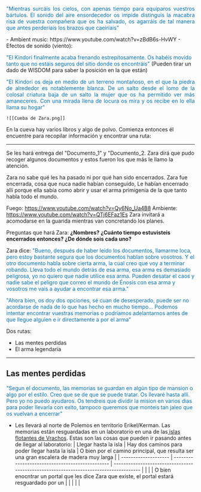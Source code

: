 <p align="justify"><font color="#0070c0">"Mientras surcáis los cielos, con apenas tiempo para equiparos vuestros bártulos. El sonido del aire ensordecedor os impide distinguís la macabra risa de vuestra compañera que os ha salvado, os agarráis de tal manera que antes perderíais los brazos que caeiríais"</font></p>
- Ambient music: https://www.youtube.com/watch?v=zBdB6s-HvWY
- Efectos de sonido (viento):

<font color="#0070c0">"El Kindori finalmente acaba frenando estrepitosamente. Os habéis movido tanto que no estáis seguros del sitio donde os encontráis"</font> (Pueden tirar un dado de WISDOM para saber la posición en la que están)
<p align="justify"><font color="#0070c0">"El Kindori os deja en medio de un terreno montañoso, en el que la piedra de alrededor es notablemente blanca. De un salto desde el lomo de la colosal criatura baja de un salto la mujer que os ha permitido ver más amaneceres. Con una mirada llena de locura os mira y os recibe en lo ella llama su hogar"</font></p>

	![[Cueba de Zara.png]]

En la cueva hay varios libros y algo de polvo. Comienza entonces él encuentre para recopilar información y encontrar una ruta:

---
Se les hará entrega del "Documento_1" y "Documento_2. Zara dirá que pudo recoger algunos documentos y estos fueron los que más le llamo la atención.

Zara no sabe qué les ha pasado ni por qué han sido encerrados. Zara fue encerrada, cosa que nuca nadie habían conseguido, Le habían encerrado allí porque ella sabía como abrir y usar el arma primigenia de la que tanto habla todo el mundo.

Fuego: https://www.youtube.com/watch?v=Qy6No_Ua4B8
Ambiente: https://www.youtube.com/watch?v=QTj6EFaz1Es
Zara invitará a acomodarse en la guarida mientras van concretando los planes.

Preguntas que hará Zara: **¿Nombres? ¿Cuánto tiempo estuvisteis encerrados entonces? ¿De dónde sois cada uno?** 

Zara dice:  <font color="#0070c0">"Bueno, después de haber leído los documentos, llamarme loca, pero estoy bastante segura que los documentos hablan sobre vosotros. Y el otro documento habla sobre cierta arma, la cual creo que voy a terminar robando. Lleva todo el mundo detrás de esa arma, esa arma es demasiado peligrosa, yo no quiero que nadie utilice esa arma. Pueden desatar el caos y nadie sabe el peligro que correo el mundo de Énosis con esa arma y vosotros me vais a ayudar a encontrar esa arma."</font>

<font color="#0070c0">"Ahora bien, os doy dos opciones, sé cuan de desesperado, puede ser no acordarse de nada de lo que has hecho en mucho tiempo... Podemos intentar encontrar vuestras memorias o podríamos adelantarnos antes de que llegue alguien e ir directamente a por el arma"</font>

Dos rutas:
- Las mentes perdidas
- El arma legendaria
---
## Las mentes perdidas

<font color="#0070c0">"Segun el documento, las memorias se guardan en algún tipo de mansion o algo por el estilo. Creo que se de que se puede tratar. Os llevaré hasta allí. Pero yo no puedo ayudaros. Os tendreis que dividir la mision en varios dias para poder llevarla con exito, tampoco queremos que monteis tan jaleo que os vuelvan a encerrar"</font>

- Les llevará al norte de Polemos en territorio Erikel/Kerman. Las memorias están resguardadas en un laboratorio en una de las<u> islas flotantes de Vrachos</u>. 
Estas son las cosas que pueden ir pasando antes de llegar al laboratorio:
| Llegar hasta la isla | Hay dos caminos para poder llegar hasta la isla | O bien por el camino principal, que resulta ser una gran escalera de madera muy larga |
| -------------------- | ----------------------------------------------- | ------------------------------------------------------------------------------------- |
|                      |                                                 | O bien enocntrar un portal que les dice Zara que existe, el portal estará resguardado por un                               |
|                      |                                                 |                                                                                       |




























